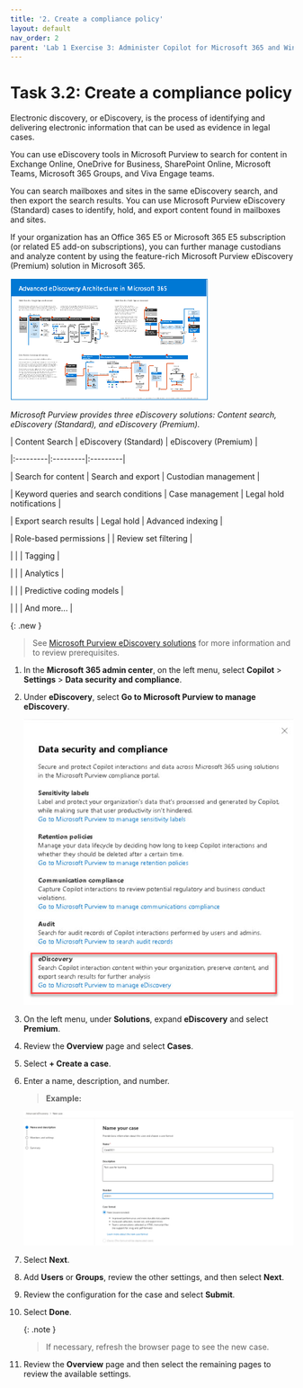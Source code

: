 ```yaml
---
title: '2. Create a compliance policy'
layout: default
nav_order: 2
parent: 'Lab 1 Exercise 3: Administer Copilot for Microsoft 365 and Windows Copilot'
---
```


# Task 3.2: Create a compliance policy

Electronic discovery, or eDiscovery, is the process of identifying and delivering electronic information that can be used as evidence in legal cases.  

You can use eDiscovery tools in Microsoft Purview to search for content in Exchange Online, OneDrive for Business, SharePoint Online, Microsoft Teams, Microsoft 365 Groups, and Viva Engage teams. 

You can search mailboxes and sites in the same eDiscovery search, and then export the search results. You can use Microsoft Purview eDiscovery (Standard) cases to identify, hold, and export content found in mailboxes and sites.  
 
If your organization has an Office 365 E5 or Microsoft 365 E5 subscription (or related E5 add-on subscriptions), you can further manage custodians and analyze content by using the feature-rich Microsoft Purview eDiscovery (Premium) solution in Microsoft 365. 

 

![b25.jpg](../media/lab1/b25.jpg) 

 

*Microsoft Purview provides three eDiscovery solutions: Content search, eDiscovery (Standard), and eDiscovery (Premium).* 

| Content Search | eDiscovery (Standard) | eDiscovery (Premium)    | 

|:---------|:---------|:---------| 

|  Search for content   | Search and export   | Custodian management    | 

| Keyword queries and search conditions   | Case management   | Legal hold notifications | 

| Export search results     | Legal hold          | Advanced indexing    | 

| Role-based permissions    |                       | Review set filtering | 

|                           |                       | Tagging      | 

|                           |                       | Analytics                | 

|                           |                       | Predictive coding models | 

|                           |                       | And more...  | 

 

{: .new }
> See [Microsoft Purview eDiscovery solutions](https://learn.microsoft.com/en-us/purview/ediscovery "Microsoft Purview eDiscovery solutions") for more information and to review prerequisites. 


 

1. In the **Microsoft 365 admin center**, on the left menu, select **Copilot** > **Settings** > **Data security and compliance**. 

 

1. Under **eDiscovery**, select **Go to Microsoft Purview to manage eDiscovery**. 

 

    ![b22.jpg](../media/lab1/b22.jpg) 

 

1. On the left menu, under **Solutions**, expand **eDiscovery** and select **Premium**. 

 

1. Review the **Overview** page and select **Cases**. 

 

1. Select **+ Create a case**.  

 

1. Enter a name, description, and number. 

 

    >**Example:** 

    ![b23.jpg](../media/lab1/b23.jpg) 

 

1. Select **Next**. 

 

1. Add  **Users** or **Groups**, review the other settings, and then select **Next**. 

 

1. Review the configuration for the case and select **Submit**. 

 

1. Select **Done**. 

 

    {: .note }
    > If necessary, refresh the browser page to see the new case. 

 

1. Review the **Overview** page and then select the remaining pages to review the available settings. 

 

